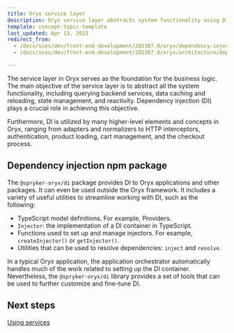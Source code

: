 ```yaml
---
title: Oryx service layer
description: Oryx service layer abstracts system functionality using DI
template: concept-topic-template
last_updated: Apr 13, 2023
redirect_from:
  - /docs/scos/dev/front-end-development/202307.0/oryx/dependency-injection/oryx-service-layer.html
  - /docs/scos/dev/front-end-development/202307.0/oryx/architecture/dependency-injection/oryx-service-layer.html

---
```


The service layer in Oryx serves as the foundation for the business logic. The main objective of the service layer is to abstract all the system functionality, including querying backend services, data caching and reloading, state management, and reactivity. Dependency injection (DI) plays a crucial role in achieving this objective.

Furthermore, DI is utilized by many higher-level elements and concepts in Oryx, ranging from adapters and normalizers to HTTP interceptors, authentication, product loading, cart management, and the checkout process.

## Dependency injection npm package

The `@spryker-oryx/di` package provides DI to Oryx applications and other packages. It can even be used outside the Oryx framework. It includes a variety of useful utilities to streamline working with DI, such as the following:

- TypeScript model definitions. For example, Providers.
- `Injector`: the implementation of a DI container in TypeScript.
- Functions used to set up and manage injectors. For example, `createInjector()` or `getInjector()`.
- Utilities that can be used to resolve dependencies: `inject` and `resolve`.

In a typical Oryx application, the application orchestrator automatically handles much of the work related to setting up the DI container. Nevertheless, the `@spryker-oryx/di` library provides a set of tools that can be used to further customize and fine-tune DI.

## Next steps

[Using services](/docs/dg/dev/frontend-development/{{page.version}}/oryx/architecture/dependency-injection/dependency-injection-using-services.html)
